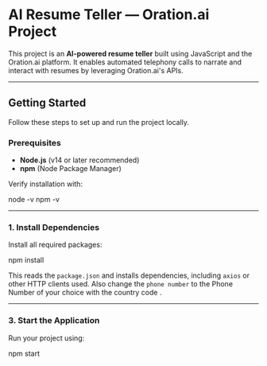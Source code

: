 # AI Resume Teller — Oration.ai Project

This project is an **AI-powered resume teller** built using JavaScript and the Oration.ai platform. It enables automated telephony calls to narrate and interact with resumes by leveraging Oration.ai's APIs.

---

## Getting Started

Follow these steps to set up and run the project locally.

### Prerequisites

- **Node.js** (v14 or later recommended)
- **npm** (Node Package Manager)

Verify installation with:

node -v
npm -v

---

### 1. Install Dependencies

Install all required packages:

npm install

This reads the `package.json` and installs dependencies, including `axios` or other HTTP clients used.
Also change the `phone number` to the Phone Number of your choice with the country code .

---

### 3. Start the Application

Run your project using:

npm start
